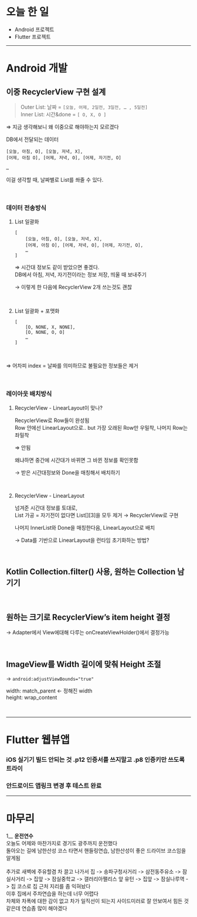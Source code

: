 # 오늘 한 일
- Android 프로젝트
- Flutter 프로젝트

---

# Android 개발
## 이중 RecyclerView 구현 설계

> Outer List: 날짜 = `[오늘, 어제, 2일전, 3일전, … , 5일전]`  
> Inner List: 시간&done = `[ O, X, O ]`

⇒ 지금 생각해보니 왜 이중으로 해야하는지 모르겠다

DB에서 전달되는 데이터
```
[오늘, 아침, O], [오늘, 저녁, X],
[어제, 아침 O], [어제, 저녁, O], [어제, 자기전, O]

…
```
이걸 생각할 때, 날짜별로 List를 쏴줄 수 있다.

<br/>

### 데이터 전송방식

1. List 일괄화
    
    ```
    [
        [오늘, 아침, O], [오늘, 저녁, X],
        [어제, 아침 O], [어제, 저녁, O], [어제, 자기전, O],
        …
    ]
    ```
    
    ⇒ 시간대 정보도 같이 받았으면 좋겠다.  
    DB에서 아침, 저녁, 자기전이라는 정보 저장, 띄울 때 보내주기
    
    → 이렇게 한 다음에 RecyclerView 2개 쓰는것도 괜찮
    
<br/>
    
2. List 일괄화 + 포맷화

    ```
    [
        [O, NONE, X, NONE],
        [O, NONE, O, O]
        …
    ]
    ```

<br/>

 ⇒ 어차피 index = 날짜를 의미하므로 불필요한 정보들은 제거

<br/>
 
### 레이아웃 배치방식

1. RecyclerView - LinearLayout이 맞나?
    
    RecyclerView로 Row들이 완성됨  
    Row 안에선 LinearLayout으로.. but 가장 오래된 Row만 우밀착, 나머지 Row는 좌밀착
    
    ⇒ 안됨
    
    왜냐하면 중간에 시간대가 바뀌면 그 바뀐 정보를 확인못함
    
    → 받은 시간대정보와 Done을 매칭해서 배치하기

   <br/>
    

2. RecyclerView - LinearLayout
    
    넘겨준 시간대 정보를 토대로,  
    List 가공 = 자기전이 없다면 List[][3]을 모두 제거 → RecyclerView로 구현
    
    나머지 InnerList와 Done을 매칭한다음, LinearLayout으로 배치
    
    → Data를 기반으로 LinearLayout을 런타임 초기화하는 방법?
    
   <br/>



## Kotlin Collection.filter() 사용, 원하는 Collection 남기기

<br/>

## 원하는 크기로 RecyclerView’s item height 결정

→ Adapter에서 View에대해 다루는 onCreateViewHolder()에서 결정가능

<br/>

## **ImageView를 Width 길이에 맞춰 Height 조절**

→ `android:adjustViewBounds="true"`

width: match_parent ← 정해진 width  
height: wrap_content

<br/>

---

# Flutter 웹뷰앱
### iOS 실기기 빌드 안되는 것 .p12 인증서를 쓰지말고 .p8 인증키만 쓰도록 트라이
### 안드로이드 앱링크 변경 후 테스트 완료

---

# 마무리

1__ **운전연수**  
오늘도 어제와 마찬가지로 경기도 광주까지 운전했다  
돌아오는 길에 남한산성 코스 타면서 핸들링연습, 남한산성이 좋은 드라이브 코스임을 알게됨  
<br/>
추가로 새벽에 주유할겸 차 끌고 나가서 집 -> 송파구청사거리 -> 삼전동주유소 -> 잠실사거리 -> 집앞 -> 잠실중학교 -> 갤러리아팰리스 앞 유턴 -> 집앞 -> 잠실나루역 -> 집 코스로 집 근처 지리를 좀 익혀놨다   
이후 집에서 주차연습을 하는데 너무 어렵다  
차체와 차폭에 대한 감이 없고 차가 일직선이 되는지 사이드미러로 잘 안보여서 힘든 것 같은데 연습좀 많이 해야겠다
